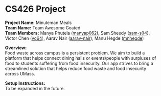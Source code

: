 # CS426 Project

**Project Name:** Minuteman Meals \
**Team Name:** Team Awesome Goated \
**Team Members:** Manya Phutela ([manyap062](https://github.com/manyap062)), Sam Sheedy ([sam-s04](https://github.com/sam-s04)), Victor Chen ([vc64](https://github.com/vc64)), Aarav Nair ([aarav-nair](https://github.com/aarav-nair)), Manu Hegde ([mnhegde](https://github.com/mnhegde))


**Overview:** \
Food waste across campus is a persistent problem. We aim to build a platform that helps connect dining halls or events/people with surpluses of food to students suffering from food insecurity. Our app strives to bring a streamlined solution that helps reduce food waste and food insecurity across UMass.

**Setup Instructions:** \
To be expanded in the future.

